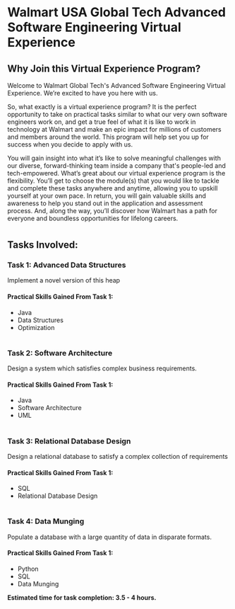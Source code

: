 # Walmart USA Global Tech Advanced Software Engineering Virtual Experience 

## **Why Join this Virtual Experience Program?**
<p>Welcome to Walmart Global Tech's Advanced Software Engineering Virtual Experience. We’re excited to have you here with us.

So, what exactly is a virtual experience program? It is the perfect opportunity to take on practical tasks similar to what our very own software engineers work on, and get a true feel of what it is like to work in technology at Walmart and make an epic impact for millions of customers and members around the world. This program will help set you up for success when you decide to apply with us.

You will gain insight into what it’s like to solve meaningful challenges with our diverse, forward-thinking team inside a company that's people-led and tech-empowered. What’s great about our virtual experience program is the flexibility. You’ll get to choose the module(s) that you would like to tackle and complete these tasks anywhere and anytime, allowing you to upskill yourself at your own pace. In return, you will gain valuable skills and awareness to help you stand out in the application and assessment process. And, along the way, you’ll discover how Walmart has a path for everyone and boundless opportunities for lifelong careers.</p>

#
## **Tasks Involved:** 
### **Task 1: Advanced Data Structures**
Implement a novel version of this heap

#### Practical Skills Gained From Task 1:
- Java
- Data Structures
- Optimization

#
### **Task 2: Software Architecture**
Design a system which satisfies complex business requirements.

#### Practical Skills Gained From Task 1:
- Java
- Software Architecture
- UML

#
### **Task 3: Relational Database Design**
Design a relational database to satisfy a complex collection of requirements

#### Practical Skills Gained From Task 1:
- SQL
- Relational Database Design

#
### **Task 4: Data Munging**
Populate a database with a large quantity of data in disparate formats.

#### Practical Skills Gained From Task 1:
- Python
- SQL
- Data Munging

**Estimated time for task completion: 3.5 - 4 hours.**